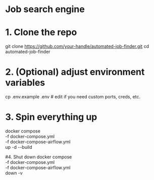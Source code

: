 # Job search engine

# 1. Clone the repo
git clone https://github.com/your-handle/automated-job-finder.git
cd automated-job-finder

# 2. (Optional) adjust environment variables
cp .env.example .env           # edit if you need custom ports, creds, etc.

# 3. Spin everything up
docker compose \
  -f docker-compose.yml \
  -f docker-compose-airflow.yml \
  up -d --build

#4. Shut down
docker compose \
  -f docker-compose.yml \
  -f docker-compose-airflow.yml \
  down -v



